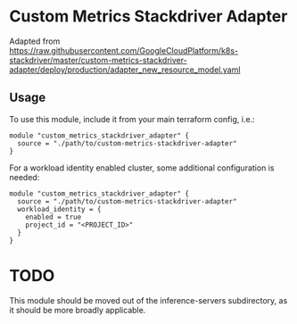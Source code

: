 # Custom Metrics Stackdriver Adapter

Adapted from https://raw.githubusercontent.com/GoogleCloudPlatform/k8s-stackdriver/master/custom-metrics-stackdriver-adapter/deploy/production/adapter_new_resource_model.yaml

## Usage

To use this module, include it from your main terraform config, i.e.:

```
module "custom_metrics_stackdriver_adapter" {
  source = "./path/to/custom-metrics-stackdriver-adapter"
}
```

For a workload identity enabled cluster, some additional configuration is
needed:

```
module "custom_metrics_stackdriver_adapter" {
  source = "./path/to/custom-metrics-stackdriver-adapter"
  workload_identity = {
    enabled = true
    project_id = "<PROJECT_ID>"
  }
}
```

# TODO

This module should be moved out of the inference-servers subdirectory,
as it should be more broadly applicable.
